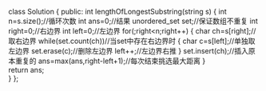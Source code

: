 class Solution {
public:
    int lengthOfLongestSubstring(string s) 
    {
        int n=s.size();//循环次数
        int ans=0;//结果
        unordered_set<char> set;//保证数组不重复
        int right=0;//右边界
        int left=0;//左边界
        for(;right<n;right++)
        {
            char ch=s[right];//取右边界
            while(set.count(ch))//当set中存在右边界时
            {
                char c=s[left];//单独取左边界
                set.erase(c);//删除左边界
                left++;//左边界右推
            }
            set.insert(ch);//插入原本重复的
            ans=max(ans,right-left+1);//每次结束挑选最大距离
        }    
        return ans;        
    }
};
